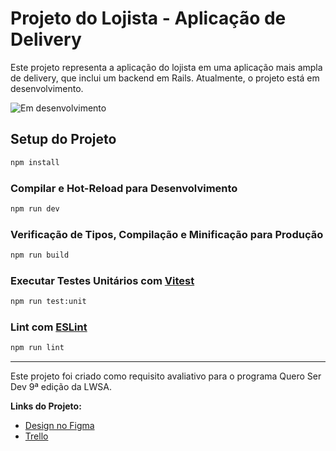 # Projeto do Lojista - Aplicação de Delivery

Este projeto representa a aplicação do lojista em uma aplicação mais ampla de delivery, que inclui um backend em Rails. Atualmente, o projeto está em desenvolvimento.

![Em desenvolvimento](https://img.shields.io/badge/Status-Em%20desenvolvimento-yellow)
## Setup do Projeto

```sh
npm install
```

### Compilar e Hot-Reload para Desenvolvimento

```sh
npm run dev
```

### Verificação de Tipos, Compilação e Minificação para Produção

```sh
npm run build
```

### Executar Testes Unitários com [Vitest](https://vitest.dev/)

```sh
npm run test:unit
```

### Lint com [ESLint](https://eslint.org/)

```sh
npm run lint
```

---

Este projeto foi criado como requisito avaliativo para o programa Quero Ser Dev 9ª edição da LWSA.

**Links do Projeto:**

- [Design no Figma](https://www.figma.com/file/tS8r4eROXBknYixtDcijXd/Meu-portf%C3%B3lio?type=design&node-id=0-1&mode=design&t=pL6yJYx6lOSWBGdw-0)
- [Trello](https://trello.com/b/dkiKJoIq/delivery-lojista)
